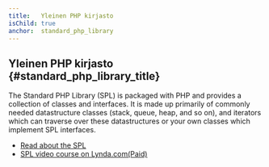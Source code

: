 ```yaml
---
title:   Yleinen PHP kirjasto
isChild: true
anchor:  standard_php_library
---
```


## Yleinen PHP kirjasto {#standard_php_library_title}

The Standard PHP Library (SPL) is packaged with PHP and provides a collection of classes and interfaces. It is made up
primarily of commonly needed datastructure classes (stack, queue, heap, and so on), and iterators which can traverse
over these datastructures or your own classes which implement SPL interfaces.

* [Read about the SPL][spl]
* [SPL video course on Lynda.com(Paid)][spllynda]


[spl]: https://secure.php.net/book.spl
[spllynda]: https://www.lynda.com/PHP-tutorials/Up-Running-Standard-PHP-Library/175038-2.html
